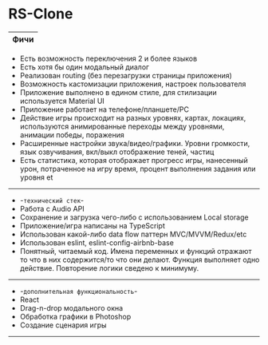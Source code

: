 # RS-Clone

| Фичи       |
|:-------------:|

* Есть возможность переключения 2 и более языков
* Есть хотя бы один модальный диалог
* Реализован routing (без перезагрузки страницы приложения)
* Возможность кастомизации приложения, настроек пользователя 
* Приложение выполнено в едином стиле, для стилизации используется Material UI
* Приложение работает на телефоне/планшете/PC
* Действие игры происходит на разных уровнях, картах, локациях, используются анимированные переходы между уровнями, анимации победы, поражения
* Расширенные настройки звука/видео/графики. Уровни громкости, язык озвучивания, вкл/выкл отображение теней, частиц
* Есть статистика, которая отображает прогресс игры, нанесенный урон, потраченное на игру время, процент выполнения задания или уровня et
---
* -`технический стек`-
* Работа с Audio API
* Сохранение и загрузка чего-либо с использованием Local storage
* Приложение/игра написаны на TypeScript
* Использован какой-либо data flow паттерн MVC/MVVM/Redux/etc
* Использован eslint, eslint-config-airbnb-base
* Понятный, читаемый код. Имена переменных и функций отражают то что в них содержится/то что они делают. Функция выполняет одно действие. Повторение логики сведено к минимуму. 
---
* -`дополнительная функциональность`-
* React
* Drag-n-drop модального окна
* Обработка графики в Photoshop
* Создание сценария игры
---

